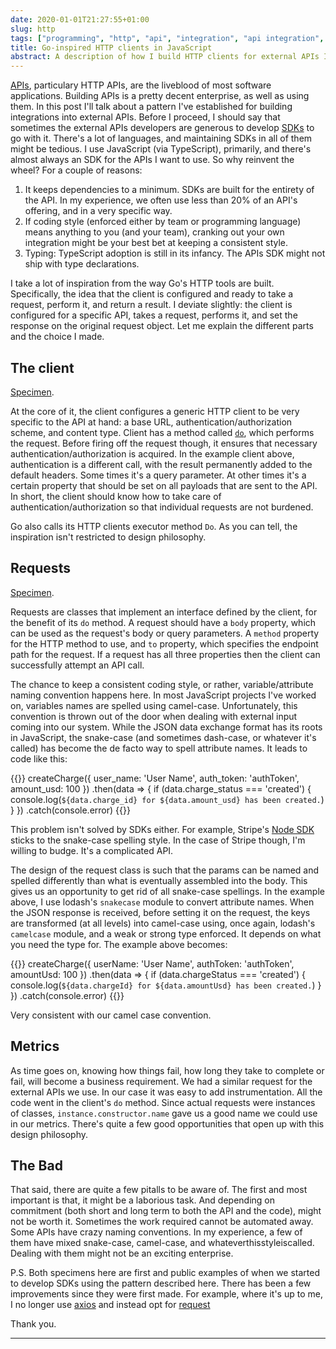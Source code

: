 ```yaml
---
date: 2020-01-01T21:27:55+01:00
slug: http
tags: ["programming", "http", "api", "integration", "api integration", "node", "javascript"]
title: Go-inspired HTTP clients in JavaScript
abstract: A description of how I build HTTP clients for external APIs I integrate with. The design philosophy is heavily influenced by Go.
---
```


[APIs][0], particulary HTTP APIs, are the
liveblood of most software applications. Building
APIs is a pretty decent enterprise, as well as
using them. In this post I'll talk about a pattern
I've established for building integrations into
external APIs. Before I proceed, I should say that
sometimes the external APIs developers are
generous to develop [SDKs][1] to go with it.
There's a lot of languages, and maintaining SDKs
in all of them might be tedious. I use JavaScript
(via TypeScript), primarily, and there's almost
always an SDK for the APIs I want to use. So why
reinvent the wheel? For a couple of reasons:

1.  It keeps dependencies to a minimum. SDKs are
    built for the entirety of the API. In my
    experience, we often use less than 20% of an
    API's offering, and in a very specific way.
2.  If coding style (enforced either by team or
    programming language) means anything to you
    (and your team), cranking out your own
    integration might be your best bet at keeping
    a consistent style.
3.  Typing: TypeScript adoption is still in its
    infancy. The APIs SDK might not ship with
    type declarations.

I take a lot of inspiration from the way Go's HTTP
tools are built. Specifically, the idea that the
client is configured and ready to take a request,
perform it, and return a result. I deviate
slightly: the client is configured for a specific
API, takes a request, performs it, and set the
response on the original request object. Let me
explain the different parts and the choice I made.

## The client

[Specimen][2].

At the core of it, the client configures a generic
HTTP client to be very specific to the API at
hand: a base URL, authentication/authorization
scheme, and content type. Client has a method
called [`do`][6], which performs the request. Before
firing off the request though, it ensures that
necessary authentication/authorization is
acquired. In the example client above,
authentication is a different call, with the
result permanently added to the default headers.
Some times it's a query parameter. At other times
it's a certain property that should be set on all
payloads that are sent to the API. In short, the
client should know how to take care of
authentication/authorization so that individual
requests are not burdened.

Go also calls its HTTP clients executor method
`Do`. As you can tell, the inspiration isn't
restricted to design philosophy.

## Requests

[Specimen][3].

Requests are classes that implement an interface 
defined by the client, for the benefit of its `do`
method. A request should have a `body` property,
which can be used as the request's body or query
parameters. A `method` property for the HTTP method
to use, and `to` property, which specifies the
endpoint path for the request. If a request has all
three properties then the client can successfully
attempt an API call.

The chance to keep a consistent coding style, or
rather, variable/attribute naming convention
happens here. In most JavaScript projects I've
worked on, variables names are spelled using
camel-case. Unfortunately, this convention is
thrown out of the door when dealing with external
input coming into our system. While the JSON data
exchange format has its roots in JavaScript, the
snake-case (and sometimes dash-case, or whatever
it's called) has become the de facto way to spell
attribute names. It leads to code like this:

{{<highlight typescript>}}
createCharge({
  user_name: 'User Name',
  auth_token: 'authToken',
  amount_usd: 100
})
.then(data => {
  if (data.charge_status === 'created') {
    console.log(`${data.charge_id} for ${data.amount_usd} has been created.`)
  }
})
.catch(console.error)
{{</highlight>}}

This problem isn't solved by SDKs either. For
example, Stripe's [Node SDK][7] sticks to the
snake-case spelling style. In the case of Stripe
though, I'm willing to budge. It's a complicated
API.

The design of the request class is such that the
params can be named and spelled differently than
what is eventually assembled into the body. This
gives us an opportunity to get rid of all
snake-case spellings. In the example above, I use
lodash's `snakecase` module to convert attribute
names. When the JSON response is received, before
setting it on the request, the keys are
transformed (at all levels) into camel-case using,
once again, lodash's `camelcase` module, and a
weak or strong type enforced. It depends on what
you need the type for. The example above becomes:

{{<highlight typescript>}}
createCharge({
  userName: 'User Name',
  authToken: 'authToken',
  amountUsd: 100
})
.then(data => {
  if (data.chargeStatus === 'created') {
    console.log(`${data.chargeId} for ${data.amountUsd} has been created.`)
  }
})
.catch(console.error)
{{</highlight>}}

Very consistent with our camel case convention.

## Metrics

As time goes on, knowing how things fail, how long
they take to complete or fail, will become a
business requirement. We had a similar request for
the external APIs we use. In our case it was easy
to add instrumentation. All the code went in the
client's `do` method. Since actual requests were
instances of classes, `instance.constructor.name`
gave us a good name we could use in our metrics.
There's quite a few good opportunities that open
up with this design philosophy.

## The Bad

That said, there are quite a few pitalls to be
aware of. The first and most important is that, it
might be a laborious task. And depending on commitment
(both short and long term to both the API and the
code), might not be worth it. Sometimes the work
required cannot be automated away. Some APIs have
crazy naming conventions. In my experience, a few
of them have mixed snake-case, camel-case, and
whateverthisstyleiscalled. Dealing with them might
not be an exciting enterprise.

P.S. Both specimens here are first and public
examples of when we started to develop SDKs using
the pattern described here. There has been a few
improvements since they were first made. For
example, where it's up to me, I no longer use
[axios][4] and instead opt for [request][5]

Thank you.

---
[0]: https://en.wikipedia.org/wiki/Application_programming_interface
[1]: https://en.wikipedia.org/wiki/Software_development_kit
[2]: https://github.com/yawboakye/flopay-node/blob/master/src/client.ts
[3]: https://github.com/yawboakye/flopay-node/blob/master/src/services/receive/mmo.ts
[4]: https://github.com/axios/axios
[5]: https://github.com/request/request
[6]: https://github.com/yawboakye/flopay-node/blob/master/src/client.ts#L90
[7]: https://stripe.com/docs/api?lang=node

